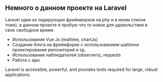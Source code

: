 ## Немного о данном проекте на Laravel

Laravel один из лидирующих фреймворков на php и в моем списке тоже), в данном проекте я пробую что то новое для удовольствия в свое свободное время.
 
- Использование Vue Js (realtime, chartJs)
- Создание блога на фреймфорке с использованием шаблона проектирования репозиторий и тд. 
- Использование наблюдателей (observers), requests
- Работа с ajax

Laravel is accessible, powerful, and provides tools required for large, robust applications.

